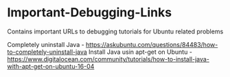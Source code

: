 # Important-Debugging-Links
Contains important URLs to debugging tutorials for Ubuntu related problems


Completely uninstall Java - https://askubuntu.com/questions/84483/how-to-completely-uninstall-java
Install Java usin apt-get on Ubuntu - https://www.digitalocean.com/community/tutorials/how-to-install-java-with-apt-get-on-ubuntu-16-04
